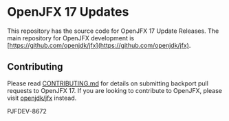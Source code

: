 # OpenJFX 17 Updates

This repository has the source code for OpenJFX 17 Update Releases. The main repository for OpenJFX development is [https://github.com/openjdk/jfx](https://github.com/openjdk/jfx).


## Contributing

Please read [CONTRIBUTING.md](CONTRIBUTING.md) for details on submitting backport pull requests to OpenJFX 17. If you are looking to contribute to OpenJFX, please visit [openjdk/jfx](https://github.com/openjdk/jfx) instead.

PJFDEV-8672
